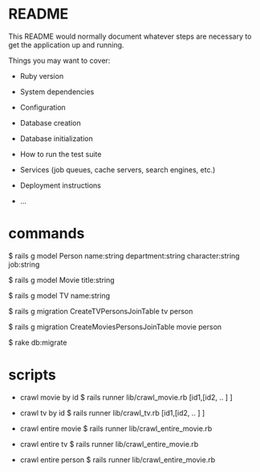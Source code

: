 # README

This README would normally document whatever steps are necessary to get the
application up and running.

Things you may want to cover:

* Ruby version

* System dependencies

* Configuration

* Database creation

* Database initialization

* How to run the test suite

* Services (job queues, cache servers, search engines, etc.)

* Deployment instructions

* ...


# commands

$ rails g model Person name:string department:string character:string job:string

$ rails g model Movie title:string

$ rails g model TV name:string

$ rails g migration CreateTVPersonsJoinTable tv person

$ rails g migration CreateMoviesPersonsJoinTable movie person

$ rake db:migrate


# scripts

* crawl movie by id
$ rails runner lib/crawl_movie.rb [id1,[id2, .. ] ]

* crawl tv by id
$ rails runner lib/crawl_tv.rb [id1,[id2, .. ] ]

* crawl entire movie
$ rails runner lib/crawl_entire_movie.rb

* crawl entire tv
$ rails runner lib/crawl_entire_movie.rb

* crawl entire person
$ rails runner lib/crawl_entire_movie.rb